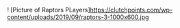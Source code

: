 ! [Picture of Raptors PLayers]https://clutchpoints.com/wp-content/uploads/2019/09/raptors-3-1000x600.jpg
